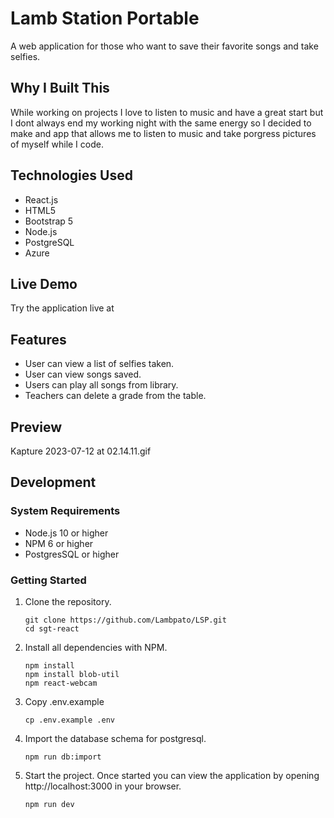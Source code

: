 # Lamb Station Portable

A web application for those who want to save their favorite songs and take selfies.

## Why I Built This

While working on projects I love to listen to music and have a great start but I dont always end my working night with the same energy so I decided to make and app that allows me to listen to music and take porgress pictures of myself while I code.

## Technologies Used

- React.js
- HTML5
- Bootstrap 5
- Node.js
- PostgreSQL
- Azure

## Live Demo

Try the application live at

## Features

- User can view a list of selfies taken.
- User can view songs saved.
- Users can play all songs from library.
- Teachers can delete a grade from the table.

## Preview

Kapture 2023-07-12 at 02.14.11.gif

## Development

### System Requirements

- Node.js 10 or higher
- NPM 6 or higher
- PostgresSQL or higher

### Getting Started

1. Clone the repository.

    ```shell
    git clone https://github.com/Lambpato/LSP.git
    cd sgt-react
    ```

2. Install all dependencies with NPM.

    ```shell
    npm install
    npm install blob-util
    npm react-webcam
    ```

3. Copy .env.example
    ```shell
    cp .env.example .env
    ```

4. Import the database schema for postgresql.

    ```shell
    npm run db:import
    ```

5. Start the project. Once started you can view the application by opening http://localhost:3000 in your browser.

    ```shell
    npm run dev
    ```
